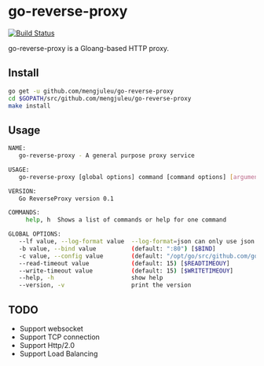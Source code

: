 # go-reverse-proxy
[![Build Status](https://travis-ci.org/mengjuleu/go-reverse-proxy.svg?branch=master)](https://travis-ci.org/mengjuleu/go-reverse-proxy)

go-reverse-proxy is a Gloang-based HTTP proxy.

## Install

```bash
go get -u github.com/mengjuleu/go-reverse-proxy
cd $GOPATH/src/github.com/mengjuleu/go-reverse-proxy
make install
```

## Usage

```bash
NAME:
   go-reverse-proxy - A general purpose proxy service

USAGE:
   go-reverse-proxy [global options] command [command options] [arguments...]

VERSION:
   Go ReverseProxy version 0.1

COMMANDS:
     help, h  Shows a list of commands or help for one command

GLOBAL OPTIONS:
   --lf value, --log-format value  --log-format=json can only use json or text (default: "text") [$LOG_FORMAT]
   -b value, --bind value          (default: ":80") [$BIND]
   -c value, --config value        (default: "/opt/go/src/github.com/go-reverse-proxy/upstream.yaml") [$CONFIG]
   --read-timeout value            (default: 15) [$READTIMEOUY]
   --write-timeout value           (default: 15) [$WRITETIMEOUY]
   --help, -h                      show help
   --version, -v                   print the version
```

## TODO
- Support websocket
- Support TCP connection
- Support Http/2.0
- Support Load Balancing
